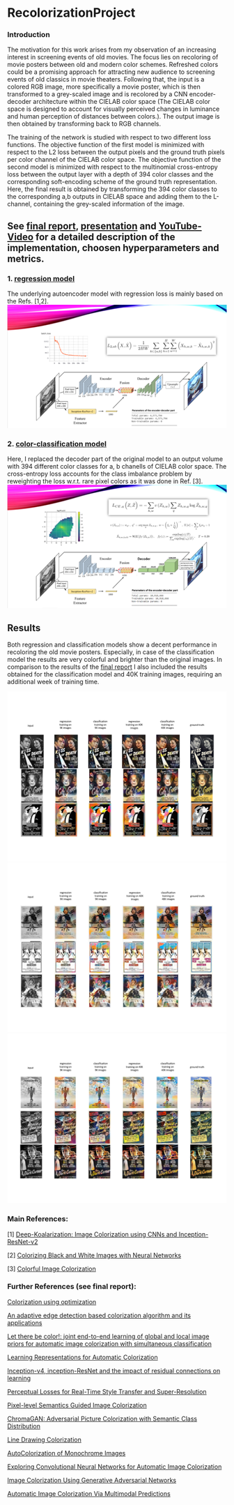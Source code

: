 # RecolorizationProject
### Introduction

The motivation for this work arises from my observation of an increasing interest in screening events of old movies.
The focus lies on recoloring of movie posters between old and modern color schemes. Refreshed colors could be a promising approach for attracting new audience to screening events of old classics in movie theaters. Following that, the input is a colored RGB image, more specifically a movie poster, which is then transformed to a grey-scaled image and is recolored by a CNN encoder-decoder architecture within the CIELAB color space (The CIELAB color space is designed to account for visually perceived changes in luminance and human perception of distances between colors.). The output image is then obtained by transforming back to RGB channels.

The training of the network is studied with respect to two different loss functions. The objective function of the first model is minimized with respect to the L2 loss between the output pixels and the ground truth pixels per color channel of the CIELAB color space. The objective function of the second model is minimized with respect to the multinomial cross-entropy loss between the output layer with a depth of 394 color classes and the corresponding soft-encoding scheme of the ground truth representation. Here, the final result is obtained by transforming the 394 color classes to the corresponding a,b outputs in CIELAB space and adding them to the L-channel, containing the grey-scaled information of the image.


## See [final report](./AlexMeistrenko_CS230_Fall_2020_FinalReport.pdf), [presentation](./Automatic%20recolorization.pdf) and [YouTube-Video](https://www.youtube.com/watch?v=r_I2p61o_fk&t=1s) for a detailed description of the implementation, choosen hyperparameters and metrics. 

### 1. [regression model](./content/RecolorizationEncDecIResNet_regressionModel.ipynb)
The underlying autoencoder model with regression loss is mainly based on the Refs. [1,2].
![plot](./modelRegression.png)


### 2. [color-classification model](./content/RecolorizationEncDecIResNet_colorClassificationModel.ipynb)
Here, I replaced the decoder part of the original model to an output volume with 394 different color classes for a, b chanells of CIELAB color space. The cross-entropy loss accounts for the class imbalance problem by reweighting the loss w.r.t. rare pixel colors as it was done in Ref. [3].
![plot](./modelClassification.png)





## Results

Both regression and classification models show a decent performance in recoloring the old movie posters. Especially, in case of the classification model the results are very colorful and brighter than the original images. In comparison to the results of the [final report](./AlexMeistrenko_CS230_Fall_2020_FinalReport.pdf) I also included the results obtained for the classification model and 40K training images, requiring an additional week of training time.   

![plot](./finalResultFull1.png)
![plot](./finalResultFull2.png)
![plot](./finalResultFull3.png)


### Main References:

[1] [Deep-Koalarization: Image Colorization using CNNs and Inception-ResNet-v2](https://github.com/baldassarreFe/deep-koalarization)

[2] [Colorizing Black and White Images with Neural Networks](https://github.com/emilwallner/Coloring-greyscale-images)

[3] [Colorful Image Colorization](https://richzhang.github.io/colorization/)


### Further References (see final report):

[Colorization using optimization](https://doi.org/10.1145/1015706.1015780)

[An adaptive edge detection based colorization algorithm and its applications](https://doi.org/10.1145/1101149.1101223)

[Let there be color!: joint end-to-end learning of global and local image priors for automatic image colorization with simultaneous classification](https://doi.org/10.1145/2897824.2925974)

[Learning Representations for Automatic Colorization](https://link.springer.com/chapter/10.1007/978-3-319-46493-0_35)

[Inception-v4, inception-ResNet and the impact of residual connections on learning](https://dl.acm.org/doi/10.5555/3298023.3298188)

[Perceptual Losses for Real-Time Style Transfer and Super-Resolution](https://www.springerprofessional.de/perceptual-losses-for-real-time-style-transfer-and-super-resolut/10708994)

[Pixel-level Semantics Guided Image Colorization](http://bmvc2018.org/contents/papers/0236.pdf)

[ChromaGAN: Adversarial Picture Colorization with Semantic Class Distribution](https://ieeexplore.ieee.org/document/9093389)

[Line Drawing Colorization](http://cs231n.stanford.edu/reports/2017/pdfs/425.pdf)

[AutoColorization of Monochrome Images](http://cs231n.stanford.edu/reports/2017/pdfs/418.pdf)

[Exploring Convolutional Neural Networks for Automatic Image Colorization](http://cs231n.stanford.edu/reports/2017/pdfs/409.pdf)

[Image Colorization Using Generative Adversarial Networks](https://github.com/ImagingLab/Colorizing-with-GANs)

[Automatic Image Colorization Via Multimodal Predictions](https://link.springer.com/chapter/10.1007/978-3-540-88690-7_10)

